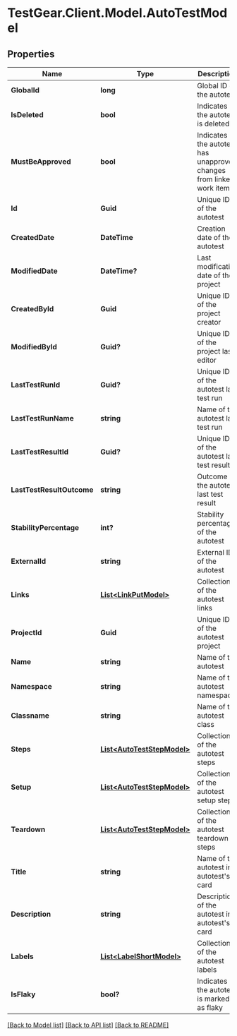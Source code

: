 # TestGear.Client.Model.AutoTestModel

## Properties

Name | Type | Description | Notes
------------ | ------------- | ------------- | -------------
**GlobalId** | **long** | Global ID of the autotest | [optional] 
**IsDeleted** | **bool** | Indicates if the autotest is deleted | [optional] 
**MustBeApproved** | **bool** | Indicates if the autotest has unapproved changes from linked work items | [optional] 
**Id** | **Guid** | Unique ID of the autotest | [optional] 
**CreatedDate** | **DateTime** | Creation date of the autotest | [optional] 
**ModifiedDate** | **DateTime?** | Last modification date of the project | [optional] 
**CreatedById** | **Guid** | Unique ID of the project creator | [optional] 
**ModifiedById** | **Guid?** | Unique ID of the project last editor | [optional] 
**LastTestRunId** | **Guid?** | Unique ID of the autotest last test run | [optional] 
**LastTestRunName** | **string** | Name of the autotest last test run | [optional] 
**LastTestResultId** | **Guid?** | Unique ID of the autotest last test result | [optional] 
**LastTestResultOutcome** | **string** | Outcome of the autotest last test result | [optional] 
**StabilityPercentage** | **int?** | Stability percentage of the autotest | [optional] 
**ExternalId** | **string** | External ID of the autotest | 
**Links** | [**List&lt;LinkPutModel&gt;**](LinkPutModel.md) | Collection of the autotest links | [optional] 
**ProjectId** | **Guid** | Unique ID of the autotest project | 
**Name** | **string** | Name of the autotest | 
**Namespace** | **string** | Name of the autotest namespace | [optional] 
**Classname** | **string** | Name of the autotest class | [optional] 
**Steps** | [**List&lt;AutoTestStepModel&gt;**](AutoTestStepModel.md) | Collection of the autotest steps | [optional] 
**Setup** | [**List&lt;AutoTestStepModel&gt;**](AutoTestStepModel.md) | Collection of the autotest setup steps | [optional] 
**Teardown** | [**List&lt;AutoTestStepModel&gt;**](AutoTestStepModel.md) | Collection of the autotest teardown steps | [optional] 
**Title** | **string** | Name of the autotest in autotest&#39;s card | [optional] 
**Description** | **string** | Description of the autotest in autotest&#39;s card | [optional] 
**Labels** | [**List&lt;LabelShortModel&gt;**](LabelShortModel.md) | Collection of the autotest labels | [optional] 
**IsFlaky** | **bool?** | Indicates if the autotest is marked as flaky | [optional] 

[[Back to Model list]](../README.md#documentation-for-models) [[Back to API list]](../README.md#documentation-for-api-endpoints) [[Back to README]](../README.md)

